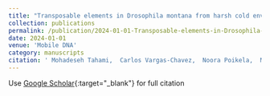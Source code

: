 ```yaml
---
title: "Transposable elements in Drosophila montana from harsh cold environments"
collection: publications
permalink: /publication/2024-01-01-Transposable-elements-in-Drosophila-montana-from-harsh-cold-environments
date: 2024-01-01
venue: 'Mobile DNA'
category: manuscripts
citation: ' Mohadeseh Tahami,  Carlos Vargas-Chavez,  Noora Poikela,  Marta Coronado-Zamora,  Josefa Gonz{\&apos;a}lez,  Maaria Kankare, &quot;Transposable elements in Drosophila montana from harsh cold environments.&quot; Mobile DNA, 2024.'
---
```

Use [Google Scholar](https://scholar.google.com/scholar?q=Transposable+elements+in+Drosophila+montana+from+harsh+cold+environments){:target="_blank"} for full citation